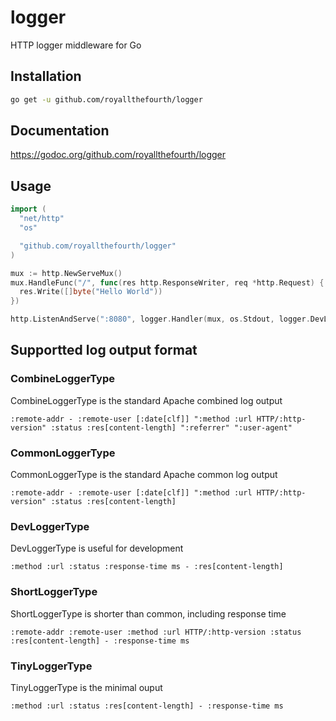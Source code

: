 # logger

HTTP logger middleware for Go

## Installation

```sh
go get -u github.com/royallthefourth/logger
```

## Documentation

https://godoc.org/github.com/royallthefourth/logger

## Usage

```go
import (
  "net/http"
  "os"

  "github.com/royallthefourth/logger"
)

mux := http.NewServeMux()
mux.HandleFunc("/", func(res http.ResponseWriter, req *http.Request) {
  res.Write([]byte("Hello World"))
})

http.ListenAndServe(":8080", logger.Handler(mux, os.Stdout, logger.DevLoggerType))
```

## Supportted log output format

### CombineLoggerType

CombineLoggerType is the standard Apache combined log output

```
:remote-addr - :remote-user [:date[clf]] ":method :url HTTP/:http-version" :status :res[content-length] ":referrer" ":user-agent"
```

### CommonLoggerType

CommonLoggerType is the standard Apache common log output

```
:remote-addr - :remote-user [:date[clf]] ":method :url HTTP/:http-version" :status :res[content-length]
```

### DevLoggerType

DevLoggerType is useful for development

```
:method :url :status :response-time ms - :res[content-length]
```

### ShortLoggerType

ShortLoggerType is shorter than common, including response time

```
:remote-addr :remote-user :method :url HTTP/:http-version :status :res[content-length] - :response-time ms
```

### TinyLoggerType

TinyLoggerType is the minimal ouput

```
:method :url :status :res[content-length] - :response-time ms
```
